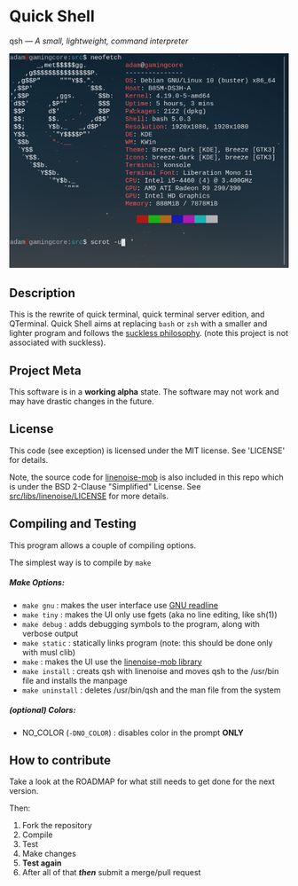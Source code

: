 Quick Shell
==============
qsh — _A small, lightweight, command interpreter_

![screen shot](https://github.com/mckenney5/qsh/raw/master/sc.png)

## Description
This is the rewrite of quick terminal, quick terminal server edition, and QTerminal. 
Quick Shell aims at replacing `bash` or `zsh` with a smaller and lighter program and follows
the [suckless philosophy](https://suckless.org/philosophy/). (note this project is not
associated with suckless).

## Project Meta
This software is in a **working alpha** state.
The software may not work and may have drastic changes in the future.

## License
This code (see exception) is licensed under the MIT license. See 'LICENSE' for details. 

Note, the source code for [linenoise-mob](https://github.com/rain-1/linenoise-mob) is also 
included in this repo which is under the BSD 2-Clause "Simplified" License. 
See [src/libs/linenoise/LICENSE](https://raw.githubusercontent.com/mckenney5/qsh/master/src/libs/linenoise/LICENSE) 
for more details.

## Compiling and Testing
This program allows a couple of compiling options.

The simplest way is to compile by `make`

##### Make Options:
* `make gnu`		: makes the user interface use [GNU readline](https://tiswww.case.edu/php/chet/readline/rltop.html)
* `make tiny`		: makes the UI only use fgets (aka no line editing, like sh(1))
* `make debug`		: adds debugging symbols to the program, along with verbose output
* `make static`		: statically links program (note: this should be done only with musl clib)
* `make`		: makes the UI use the [linenoise-mob library](https://github.com/rain-1/linenoise-mob)
* `make install`	: creats qsh with linenoise and moves qsh to the /usr/bin file and installs the manpage
* `make uninstall`	: deletes /usr/bin/qsh and the man file from the system

##### (optional) Colors:
* NO_COLOR (`-DNO_COLOR`)	: disables color in the prompt **ONLY**

## How to contribute
Take a look at the ROADMAP for what still needs to get done for the next version.

Then:
1. Fork the repository
2. Compile
3. Test
4. Make changes
5. **Test again**
6. After all of that **_then_** submit a merge/pull request

